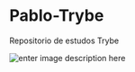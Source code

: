 # Pablo-Trybe

Repositorio de estudos Trybe

![enter image description here](https://mundoconectado.com.br/uploads/2022/05/25/25658/cacto.jpg)